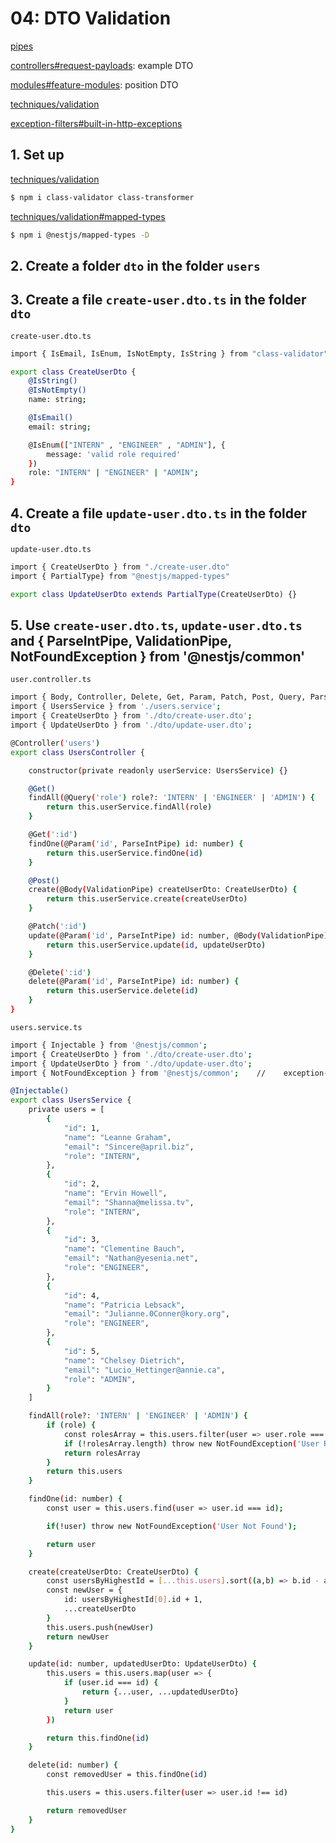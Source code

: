 # 04: DTO Validation
[pipes](https://docs.nestjs.com/pipes)

[controllers#request-payloads](https://docs.nestjs.com/controllers#request-payloads): example DTO

[modules#feature-modules](https://docs.nestjs.com/modules#feature-modules): position DTO

[techniques/validation](https://docs.nestjs.com/techniques/validation)

[exception-filters#built-in-http-exceptions](https://docs.nestjs.com/exception-filters#built-in-http-exceptions)

## 1. Set up
[techniques/validation](https://docs.nestjs.com/techniques/validation)
```bash
$ npm i class-validator class-transformer
```
[techniques/validation#mapped-types](https://docs.nestjs.com/techniques/validation#mapped-types)
```bash
$ npm i @nestjs/mapped-types -D
```
## 2. Create a folder `dto` in the folder `users`
## 3. Create a file `create-user.dto.ts` in the folder `dto`
`create-user.dto.ts`
```bash
import { IsEmail, IsEnum, IsNotEmpty, IsString } from "class-validator";

export class CreateUserDto {
    @IsString()
    @IsNotEmpty()
    name: string;

    @IsEmail()
    email: string;

    @IsEnum(["INTERN" , "ENGINEER" , "ADMIN"], {
        message: 'valid role required'
    })
    role: "INTERN" | "ENGINEER" | "ADMIN";
}
```
## 4. Create a file `update-user.dto.ts` in the folder `dto`
`update-user.dto.ts`
```bash
import { CreateUserDto } from "./create-user.dto"
import { PartialType} from "@nestjs/mapped-types"

export class UpdateUserDto extends PartialType(CreateUserDto) {}
```
## 5. Use `create-user.dto.ts`,  `update-user.dto.ts` and { ParseIntPipe, ValidationPipe, NotFoundException } from '@nestjs/common'
`user.controller.ts`
```bash
import { Body, Controller, Delete, Get, Param, Patch, Post, Query, ParseIntPipe, ValidationPipe } from '@nestjs/common';
import { UsersService } from './users.service';
import { CreateUserDto } from './dto/create-user.dto';
import { UpdateUserDto } from './dto/update-user.dto';

@Controller('users')
export class UsersController {

    constructor(private readonly userService: UsersService) {}

    @Get()
    findAll(@Query('role') role?: 'INTERN' | 'ENGINEER' | 'ADMIN') {
        return this.userService.findAll(role)
    }

    @Get(':id')
    findOne(@Param('id', ParseIntPipe) id: number) {
        return this.userService.findOne(id)
    }

    @Post()
    create(@Body(ValidationPipe) createUserDto: CreateUserDto) {
        return this.userService.create(createUserDto)
    }

    @Patch(':id')
    update(@Param('id', ParseIntPipe) id: number, @Body(ValidationPipe) updateUserDto: UpdateUserDto) {
        return this.userService.update(id, updateUserDto)
    }

    @Delete(':id')
    delete(@Param('id', ParseIntPipe) id: number) {
        return this.userService.delete(id)
    }
}
```
`users.service.ts`
```bash
import { Injectable } from '@nestjs/common';
import { CreateUserDto } from './dto/create-user.dto';
import { UpdateUserDto } from './dto/update-user.dto';
import { NotFoundException } from '@nestjs/common';    //    exception-filters#built-in-http-exceptions

@Injectable()
export class UsersService {
    private users = [
        {
            "id": 1,
            "name": "Leanne Graham",
            "email": "Sincere@april.biz",
            "role": "INTERN",
        },
        {
            "id": 2,
            "name": "Ervin Howell",
            "email": "Shanna@melissa.tv",
            "role": "INTERN",
        },
        {
            "id": 3,
            "name": "Clementine Bauch",
            "email": "Nathan@yesenia.net",
            "role": "ENGINEER",
        },
        {
            "id": 4,
            "name": "Patricia Lebsack",
            "email": "Julianne.0Conner@kory.org",
            "role": "ENGINEER",
        },
        {
            "id": 5,
            "name": "Chelsey Dietrich",
            "email": "Lucio_Hettinger@annie.ca",
            "role": "ADMIN",
        }
    ]

    findAll(role?: 'INTERN' | 'ENGINEER' | 'ADMIN') {
        if (role) {
            const rolesArray = this.users.filter(user => user.role === role)
            if (!rolesArray.length) throw new NotFoundException('User Role Not Found')
            return rolesArray
        }
        return this.users
    }

    findOne(id: number) {
        const user = this.users.find(user => user.id === id);

        if(!user) throw new NotFoundException('User Not Found');

        return user
    }

    create(createUserDto: CreateUserDto) {
        const usersByHighestId = [...this.users].sort((a,b) => b.id - a.id)
        const newUser = {
            id: usersByHighestId[0].id + 1,
            ...createUserDto
        }
        this.users.push(newUser)
        return newUser
    }

    update(id: number, updatedUserDto: UpdateUserDto) {
        this.users = this.users.map(user => {
            if (user.id === id) {
                return {...user, ...updatedUserDto}
            }
            return user
        })

        return this.findOne(id)
    }

    delete(id: number) {
        const removedUser = this.findOne(id)

        this.users = this.users.filter(user => user.id !== id)

        return removedUser
    }
}
```


